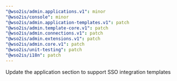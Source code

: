 ```yaml
---
"@wso2is/admin.applications.v1": minor
"@wso2is/console": minor
"@wso2is/admin.application-templates.v1": patch
"@wso2is/admin.template-core.v1": patch
"@wso2is/admin.connections.v1": patch
"@wso2is/admin.extensions.v1": patch
"@wso2is/admin.core.v1": patch
"@wso2is/unit-testing": patch
"@wso2is/i18n": patch
---
```


Update the application section to support SSO integration templates
